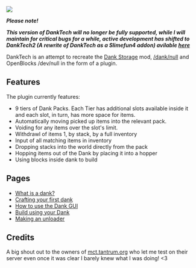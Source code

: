 <img src="https://github.com/Sefiraat/DankTech/blob/master/images/wiki/logo_large.png">

***Please note!***

***This version of DankTech will no longer be fully supported, while I will maintain for critical bugs for a while, active development has shifted to DankTech2 (A rewrite of DankTech as a Slimefun4 addon) avilable [here](https://github.com/Sefiraat/DankTech2)***

DankTech is an attempt to recreate the [Dank Storage](https://www.curseforge.com/minecraft/mc-mods/dank-storage) mod, [/dank/null](https://www.curseforge.com/minecraft/mc-mods/dank-null) and OpenBlocks /dev/null in the form of a plugin.

## Features
The plugin currently features:
* 9 tiers of Dank Packs. Each Tier has additional slots available inside it and each slot, in turn, has more space for items.
* Automatically moving picked up items into the relevant pack.
* Voiding for any items over the slot's limit.
* Withdrawl of items 1, by stack, by a full inventory
* Input of all matching items in inventory
* Dropping stacks into the world directly from the pack 
* Hopping items out of the Dank by placing it into a hopper
* Using blocks inside dank to build

## Pages
* [What is a dank?](https://github.com/Sefiraat/DankTech/wiki/What-does-a-dank-do%3F)
* [Crafting your first dank](https://github.com/Sefiraat/DankTech/wiki/Crafting-Dank-Packs)
* [How to use the Dank GUI](https://github.com/Sefiraat/DankTech/wiki/Dank-GUI)
* [Build using your Dank](https://github.com/Sefiraat/DankTech/wiki/Building)
* [Making an unloader](https://github.com/Sefiraat/DankTech/wiki/Unloading)


## Credits
A big shout out to the owners of [mct.tantrum.org](https://mct.enjin.com/) who let me test on their server even once it was clear I barely knew what I was doing! <3
